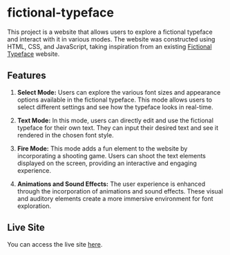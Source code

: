 # fictional-typeface
This project is a website that allows users to explore a fictional typeface and interact with it in various modes. The website was constructed using HTML, CSS, and JavaScript, taking inspiration from an existing [Fictional Typeface](https://fictional-typeface.com/) website.

## Features

1. **Select Mode:** Users can explore the various font sizes and appearance options available in the fictional typeface. This mode allows users to select different settings and see how the typeface looks in real-time.

2. **Text Mode:** In this mode, users can directly edit and use the fictional typeface for their own text. They can input their desired text and see it rendered in the chosen font style.

3. **Fire Mode:** This mode adds a fun element to the website by incorporating a shooting game. Users can shoot the text elements displayed on the screen, providing an interactive and engaging experience.

4. **Animations and Sound Effects:** The user experience is enhanced through the incorporation of animations and sound effects. These visual and auditory elements create a more immersive environment for font exploration.

## Live Site

You can access the live site [here](https://fictional-typeface-clone-by-lilianlee.netlify.app).

